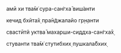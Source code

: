 амӣ хи тва̄м̇ сура-сан̇гха̄ виш́анти

кечид бхӣта̄х̣ пра̄н̃джалайо гр̣н̣анти

свастӣтй уктва̄ махарши-сиддха-сан̇гха̄х̣

стуванти тва̄м̇ стутибхих̣ пушкала̄бхих̣